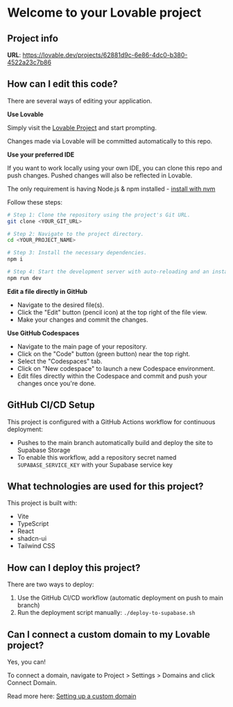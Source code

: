
# Welcome to your Lovable project

## Project info

**URL**: https://lovable.dev/projects/62881d9c-6e86-4dc0-b380-4522a23c7b86

## How can I edit this code?

There are several ways of editing your application.

**Use Lovable**

Simply visit the [Lovable Project](https://lovable.dev/projects/62881d9c-6e86-4dc0-b380-4522a23c7b86) and start prompting.

Changes made via Lovable will be committed automatically to this repo.

**Use your preferred IDE**

If you want to work locally using your own IDE, you can clone this repo and push changes. Pushed changes will also be reflected in Lovable.

The only requirement is having Node.js & npm installed - [install with nvm](https://github.com/nvm-sh/nvm#installing-and-updating)

Follow these steps:

```sh
# Step 1: Clone the repository using the project's Git URL.
git clone <YOUR_GIT_URL>

# Step 2: Navigate to the project directory.
cd <YOUR_PROJECT_NAME>

# Step 3: Install the necessary dependencies.
npm i

# Step 4: Start the development server with auto-reloading and an instant preview.
npm run dev
```

**Edit a file directly in GitHub**

- Navigate to the desired file(s).
- Click the "Edit" button (pencil icon) at the top right of the file view.
- Make your changes and commit the changes.

**Use GitHub Codespaces**

- Navigate to the main page of your repository.
- Click on the "Code" button (green button) near the top right.
- Select the "Codespaces" tab.
- Click on "New codespace" to launch a new Codespace environment.
- Edit files directly within the Codespace and commit and push your changes once you're done.

## GitHub CI/CD Setup

This project is configured with a GitHub Actions workflow for continuous deployment:

- Pushes to the main branch automatically build and deploy the site to Supabase Storage
- To enable this workflow, add a repository secret named `SUPABASE_SERVICE_KEY` with your Supabase service key

## What technologies are used for this project?

This project is built with:

- Vite
- TypeScript
- React
- shadcn-ui
- Tailwind CSS

## How can I deploy this project?

There are two ways to deploy:

1. Use the GitHub CI/CD workflow (automatic deployment on push to main branch)
2. Run the deployment script manually: `./deploy-to-supabase.sh`

## Can I connect a custom domain to my Lovable project?

Yes, you can!

To connect a domain, navigate to Project > Settings > Domains and click Connect Domain.

Read more here: [Setting up a custom domain](https://docs.lovable.dev/tips-tricks/custom-domain#step-by-step-guide)

